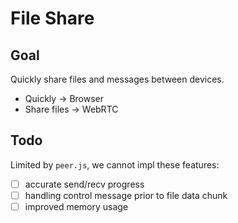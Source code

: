 # File Share

## Goal

Quickly share files and messages between devices.

- Quickly -> Browser
- Share files -> WebRTC

## Todo

Limited by `peer.js`, we cannot impl these features:

- [ ] accurate send/recv progress
- [ ] handling control message prior to file data chunk
- [ ] improved memory usage
